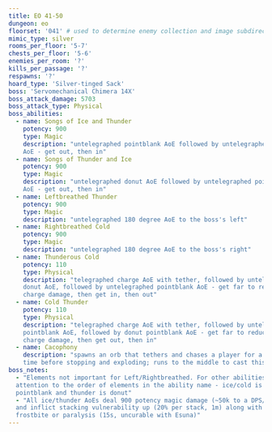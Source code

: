 ```yaml
---
title: EO 41-50
dungeon: eo
floorset: '041' # used to determine enemy collection and image subdirectory
mimic_type: silver
rooms_per_floor: '5-7'
chests_per_floor: '5-6'
enemies_per_room: '?'
kills_per_passage: '?'
respawns: '?'
hoard_type: 'Silver-tinged Sack'
boss: 'Servomechanical Chimera 14X'
boss_attack_damage: 5703
boss_attack_type: Physical
boss_abilities:
  - name: Songs of Ice and Thunder
    potency: 900
    type: Magic
    description: "untelegraphed pointblank AoE followed by untelegraphed donut
    AoE - get out, then in"
  - name: Songs of Thunder and Ice
    potency: 900
    type: Magic
    description: "untelegraphed donut AoE followed by untelegraphed pointblank
    AoE - get out, then in"
  - name: Leftbreathed Thunder
    potency: 900
    type: Magic
    description: "untelegraphed 180 degree AoE to the boss's left"
  - name: Rightbreathed Cold
    potency: 900
    type: Magic
    description: "untelegraphed 180 degree AoE to the boss's right"
  - name: Thunderous Cold
    potency: 110
    type: Physical
    description: "telegraphed charge AoE with tether, followed by untelegraphed
    donut AoE, followed by untelegraphed pointblank AoE - get far to reduce
    charge damage, then get in, then out"
  - name: Cold Thunder
    potency: 110
    type: Physical
    description: "telegraphed charge AoE with tether, followed by untelegraphed
    pointblank AoE, followed by donut pointblank AoE - get far to reduce
    charge damage, then get out, then in"
  - name: Cacophony
    description: "spawns an orb that tethers and chases a player for a short
    time before stopping and exploding; runs to the middle to cast this"
boss_notes:
  - "Elements not important for Left/Rightbreathed. For other abilities, pay
  attention to the order of elements in the ability name - ice/cold is
  pointblank and thunder is donut"
  - "All ice/thunder AoEs deal 900 potency magic damage (~50k to a DPS/healer)
  and inflict stacking vulnerability up (20% per stack, 1m) along with
  frostbite or paralysis (15s, uncurable with Esuna)"
---
```

